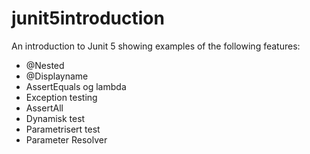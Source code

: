 # junit5introduction

An introduction to Junit 5 showing examples of the following features:

- @Nested
- @Displayname
- AssertEquals og lambda
- Exception testing
- AssertAll
- Dynamisk test
- Parametrisert test
- Parameter Resolver
